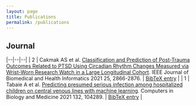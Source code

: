 ```yaml
---
layout: page
title: Publications
permalink: /publications
---
```

## Journal

|--|--|--|
| 2 | Cakmak AS et al. [Classification and Prediction of Post-Trauma Outcomes Related to PTSD Using Circadian Rhythm Changes Measured via Wrist-Worn Research Watch in a Large Longitudinal Cohort](https://drive.google.com/file/d/1aCELfzT_Jl9PyP-eqOgDEwSKvzETK2I6/view?usp=sharing). IEEE Journal of Biomedical and Health Informatics 2021 25, 2866-2876. | <a download="Cakmak_2021_2.bib" href="data:application/txt,@ARTICLE{classification2020,    author = 'Cakmak, Ayse S. and Alday, Erick A. Perez and Da Poian, Giulia and Rad, Ali Bahrami and Metzler, Thomas J. and Neylan, Thomas C. and House, Stacey L. and Beaudoin, Francesca L. and An, Xinming and Stevens, Jennifer S. and Zeng, Donglin and Linnstaedt, Sarah D. and Jovanovic, Tanja and Germine, Laura T. and Bollen, Kenneth A. and Rauch, Scott L. and Lewandowski, Christopher A. and Hendry, Phyllis L. and Sheikh, Sophia and Storrow, Alan B. and Musey, Paul I. and Haran, John P. and Jones, Christopher W. and Punches, Brittany E. and Swor, Robert A. and Gentile, Nina T. and McGrath, Meghan E. and Seamon, Mark J. and Mohiuddin, Kamran and Chang, Anna M. and Pearson, Claire and Domeier, Robert M. and Bruce, Steven E. and O'Neil, Brian J. and Rathlev, Niels K. and Sanchez, Leon D. and Pietrzak, Robert H. and Joormann, Jutta and Barch, Deanna M. and Pizzagalli, Diego A. and Harte, Steven E. and Elliott, James M. and Kessler, Ronald C. and Koenen, Karestan C. and Ressler, Kerry J. and Mclean, Samuel A. and Li, Qiao and Clifford, Gari D.',    journal = 'IEEE Journal of Biomedical and Health Informatics',    title = 'Classification and Prediction of Post-Trauma Outcomes Related to PTSD Using Circadian Rhythm Changes Measured via Wrist-Worn Research Watch in a Large Longitudinal Cohort',    year = '2021',    volume = '25',    number = '8',    pages = '2866-2876',    doi = '10.1109/JBHI.2021.3053909',    url = 'https://drive.google.com/file/d/1aCELfzT\_Jl9PyP-eqOgDEwSKvzETK2I6/view?usp=sharing'}">BibTeX entry</a> |
| 1 | Tabaie A et al. [Predicting presumed serious infection among hospitalized children on central venous lines with machine learning](https://drive.google.com/file/d/1IS5JXJK3MeJNzjLpydjZtFYxr7I4tUad/view?usp=sharing). Computers in Biology and Medicine 2021 132, 104289. | <a download="Tabaie_2021_1.bib" href="data:application/txt,@article{TABAIE2021104289,    author = 'Tabaie, Azade and Orenstein, Evan W. and Nemati, Shamim and Basu, Rajit K. and Kandaswamy, Swaminathan and Clifford, Gari D. and Kamaleswaran, Rishikesan',    title = 'Predicting presumed serious infection among hospitalized children on central venous lines with machine learning',    journal = 'Computers in Biology and Medicine',    volume = '132',    pages = '104289',    year = '2021',    issn = '0010-4825',    doi = 'https://doi.org/10.1016/j.compbiomed.2021.104289',    url = 'https://drive.google.com/file/d/1IS5JXJK3MeJNzjLpydjZtFYxr7I4tUad/view?usp=sharing',    keywords = 'Machine learning, Infection, CLABSI, Predictive model, Sepsis'}">BibTeX entry</a> |
